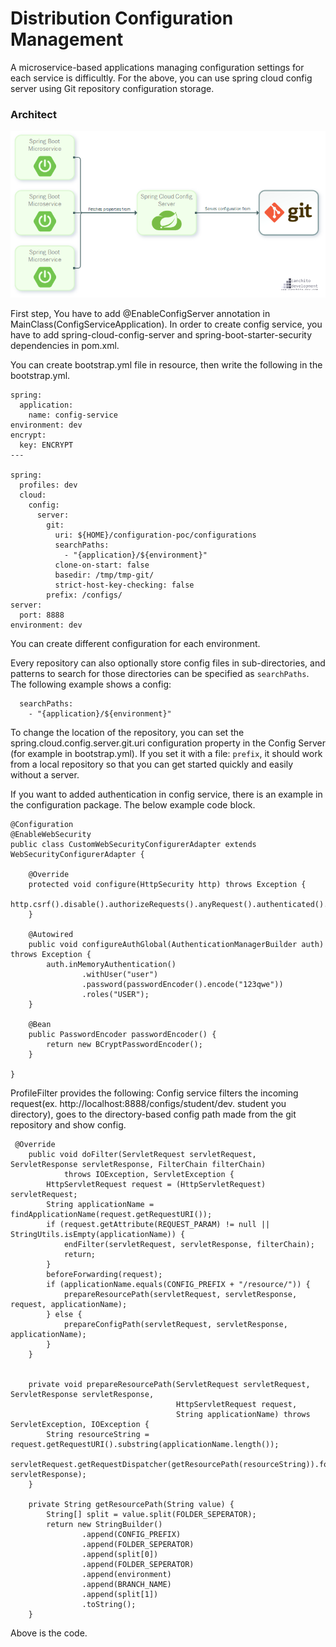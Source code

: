# Distribution Configuration Management

A microservice-based applications managing configuration settings for each service is difficultly.
For the above, you can use spring cloud config server using Git repository configuration storage.

### Architect

![img.png](img.png)


First step,
You have to add @EnableConfigServer annotation in MainClass(ConfigServiceApplication).
In order to create config service, you have to add spring-cloud-config-server and spring-boot-starter-security dependencies in pom.xml.

You can create bootstrap.yml file in resource, then write the following in the bootstrap.yml.

``` 
spring:
  application:
    name: config-service
environment: dev
encrypt:
  key: ENCRYPT
---

spring:
  profiles: dev
  cloud:
    config:
      server:
        git:
          uri: ${HOME}/configuration-poc/configurations
          searchPaths:
            - "{application}/${environment}"
          clone-on-start: false
          basedir: /tmp/tmp-git/
          strict-host-key-checking: false
        prefix: /configs/
server:
  port: 8888
environment: dev 
```

You can create different configuration for each environment.

Every repository can also optionally store config files in sub-directories, and patterns to search for those directories can be specified as `searchPaths`. The following example shows a config:

``` 
  searchPaths:
    - "{application}/${environment}"
```

To change the location of the repository, you can set the spring.cloud.config.server.git.uri configuration property in the Config Server (for example in bootstrap.yml).
If you set it with a file: `prefix`, it should work from a local repository so that you can get started quickly and easily without a server.

If you want to added authentication in config service, there is an example in the configuration package.
The below example code block.

```
@Configuration
@EnableWebSecurity
public class CustomWebSecurityConfigurerAdapter extends WebSecurityConfigurerAdapter {

    @Override
    protected void configure(HttpSecurity http) throws Exception {
        http.csrf().disable().authorizeRequests().anyRequest().authenticated().and().httpBasic();
    }

    @Autowired
    public void configureAuthGlobal(AuthenticationManagerBuilder auth) throws Exception {
        auth.inMemoryAuthentication()
                .withUser("user")
                .password(passwordEncoder().encode("123qwe"))
                .roles("USER");
    }

    @Bean
    public PasswordEncoder passwordEncoder() {
        return new BCryptPasswordEncoder();
    }

}
```

ProfileFilter provides the following: 
Config service filters the incoming request(ex. http://localhost:8888/configs/student/dev. student you directory), goes to the directory-based config path made from the git repository and show config. 

```
 @Override
    public void doFilter(ServletRequest servletRequest, ServletResponse servletResponse, FilterChain filterChain)
            throws IOException, ServletException {
        HttpServletRequest request = (HttpServletRequest) servletRequest;
        String applicationName = findApplicationName(request.getRequestURI());
        if (request.getAttribute(REQUEST_PARAM) != null || StringUtils.isEmpty(applicationName)) {
            endFilter(servletRequest, servletResponse, filterChain);
            return;
        }
        beforeForwarding(request);
        if (applicationName.equals(CONFIG_PREFIX + "/resource/")) {
            prepareResourcePath(servletRequest, servletResponse, request, applicationName);
        } else {
            prepareConfigPath(servletRequest, servletResponse, applicationName);
        }
    }
    
    
    private void prepareResourcePath(ServletRequest servletRequest, ServletResponse servletResponse,
                                     HttpServletRequest request,
                                     String applicationName) throws ServletException, IOException {
        String resourceString = request.getRequestURI().substring(applicationName.length());
        servletRequest.getRequestDispatcher(getResourcePath(resourceString)).forward(servletRequest, servletResponse);
    }
    
    private String getResourcePath(String value) {
        String[] split = value.split(FOLDER_SEPERATOR);
        return new StringBuilder()
                .append(CONFIG_PREFIX)
                .append(FOLDER_SEPERATOR)
                .append(split[0])
                .append(FOLDER_SEPERATOR)
                .append(environment)
                .append(BRANCH_NAME)
                .append(split[1])
                .toString();
    }
```
Above is the code. 
